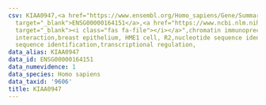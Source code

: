 ```yaml
---
csv: KIAA0947,<a href="https://www.ensembl.org/Homo_sapiens/Gene/Summary?db=core;g=ENSG00000164151"
  target="_blank">ENSG00000164151</a>,<a href="https://www.ncbi.nlm.nih.gov/pubmed/22863008"
  target="_blank"><i class="fas fa-file"></i></a>",chromatin immunoprecipitation assay,direct
  interaction,breast epithelium, HME1 cell, R2,nucleotide sequence identification,nucleotide
  sequence identification,transcriptional regulation,
data_alias: KIAA0947
data_id: ENSG00000164151
data_numevidence: 1
data_species: Homo sapiens
data_taxid: '9606'
title: KIAA0947
---
```

